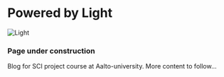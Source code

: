 # Powered by Light

![Light](http://2.bp.blogspot.com/-nn25nTrQ3pU/UZaJ_I9epbI/AAAAAAAAEuw/rgEvz-qJwpY/s1600/light_bulb1.jpg)

### Page under construction

Blog for SCI project course at Aalto-university. More content to follow...
